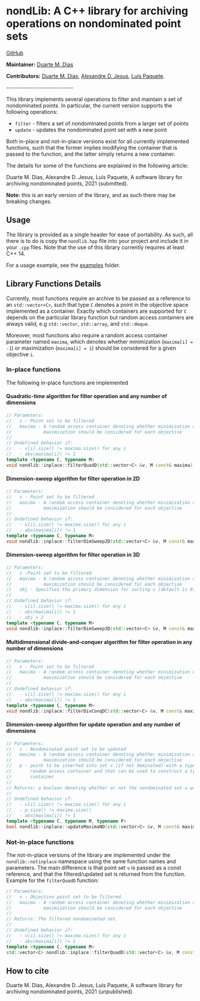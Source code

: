 # nondLib: A C++ library for archiving operations on nondominated point sets

[GitHub](https://github.com/TLDart/nondLib)

**Maintainer:** [Duarte M. Dias](https://github.com/TLDart)

**Contributors:**
    [Duarte M. Dias](https://github.com/TLDart),
    [Alexandre D. Jesus](https://adbjesus.com),
    [Luís Paquete](https://www.uc.pt/go/paquete/).

----------------------------​

This library implements several operations to filter and maintain a set of
nondominated points. In particular, the current version supports the following
operations:

- `filter` - filters a set of nondominated points from a larger set of points
- `update` -  updates the nondominated point set with a new point

Both in-place and not-in-place versions exist for all currently implemented
functions, such that the former implies modifying the container that is passed to
the function, and the latter simply returns a new container.

The details for some of the functions are explained in the following article:

Duarte M. Dias, Alexandre D. Jesus, Luís Paquete, A software library for
archiving nondominated points, 2021 (submitted).

**Note:** this is an early version of the library, and as such there may
be breaking changes.

## Usage

The library is provided as a single header for ease of portability. As
such, all there is to do is copy the `nondlib.hpp` file into your
project and include it in your `.cpp` files. Note that the use of this
library currently requires at least C++ 14.

For a usage example, see the [examples](/examples) folder.

## Library Functions Details

Currently, most functions require an archive to be passed as a reference
to an `std::vector<C>`, such that type `C` denotes a point in the
objective space implemented as a container. Exactly which containers are
supported for `C` depends on the particular library function but random
access containers are always valid, e.g `std::vector`, `std::array`, and
`std::deque`.

Moreover, most functions also require a random access container
parameter named `maxima`, which denotes whether minimization (`maxima[i]
= -1`) or maximization (`maxima[i] = 1`) should be considered for a
given objective `i`.

### In-place functions

The following in-place functions are implemented

#### Quadratic-time algorithm for filter operation and any number of dimensions

```cpp
// Parameters:
//   v - Point set to be filtered
//   maxima - A random access container denoting whether minimization or
//            maximization should be considered for each objective
//
// Undefined behavior if:
//   - v[i].size() != maxima.size() for any i
//   - abs(maxima[i]) != 1
template <typename C, typename M>
void nondlib::inplace::filterQuadD(std::vector<C> &v, M const& maxima);
```

#### Dimension-sweep algorithm for filter operation in 2D

```cpp
// Parameters:
//   v - Point set to be filtered
//   maxima - A random access container denoting whether minimization or
//            maximization should be considered for each objective
//
// Undefined behavior if:
//   - v[i].size() != maxima.size() for any i
//   - abs(maxima[i]) != 1
template <typename C, typename M>
void nondlib::inplace::filterDimSweep2D(std::vector<C> &v, M const& maxima);
```

#### Dimension-sweep algorithm for filter operation in 3D

```cpp
// Parameters:
//   v -Point set to be filtered
//   maxima - A random access container denoting whether minimization or
//            maximization should be considered for each objective
//   obj - Specifies the primary dimension for sorting v (default is 0)
//
// Undefined behavior if:
//   - v[i].size() != maxima.size() for any i
//   - abs(maxima[i]) != 1
//   - obj > 2
template <typename C, typename M>
void nondlib::inplace::filterDimSweep3D(std::vector<C> &v, M const& maxima, size_t obj = 0);
```

#### Multidimensional divide-and-conquer algorithm for filter operation in any number of dimensions

```cpp
// Parameters:
//   v - Point set to be filtered
//   maxima - A random access container denoting whether minimization or
//            maximization should be considered for each objective
//
// Undefined behavior if:
//   - v[i].size() != maxima.size() for any i
//   - abs(maxima[i]) != 1
template <typename C, typename M>
void nondlib::inplace::filterDivConqDC(std::vector<C> &v, M const& maxima);
```

#### Dimension-sweep algorithm for update operation and any number of dimensions 

```cpp
// Parameters:
//   v - Nondominated point set to be updated
//   maxima - A random access container denoting whether minimization or
//            maximization should be considered for each objective
//   p - point to be inserted into set v (if not dominated) with a type that is
//       random access container and that can be used to construct a type C
//       container
//
// Returns: a boolean denoting whether or not the nondominated set v was updated
//       
// Undefined behavior if:
//   - v[i].size() != maxima.size() for any i
//   - p.size() != maxima.size()
//   - abs(maxima[i]) != 1
template <typename C, typename M, typename P>
bool nondlib::inplace::updateMaximaND(std::vector<C> &v, M const& maxima, P &&p);
```

### Not-in-place functions

The not-in-place versions of the library are implemented under the
`nondlib::notinplace` namespace using the same function names and
parameters. The main difference is that point set `v` is passed as a
const reference, and that the filtered/updated set is returned from the
function. Example for the `filterQuadD` function:

```cpp
// Parameters:
//   v - Objective point set to be filtered
//   maxima - A random access container denoting whether minimization or
//            maximization should be considered for each objective
//
// Returns: The filtered nondominated set. 
//
// Undefined behavior if:
//   - v[i].size() != maxima.size() for any i
//   - abs(maxima[i]) != 1
template <typename C, typename M>
std::vector<C> nondlib::inplace::filterQuadD(std::vector<C> &v, M const& maxima);
```

## How to cite

Duarte M. Dias, Alexandre D. Jesus, Luís Paquete, A software library for archiving nondominated points, 2021 (unpublished)